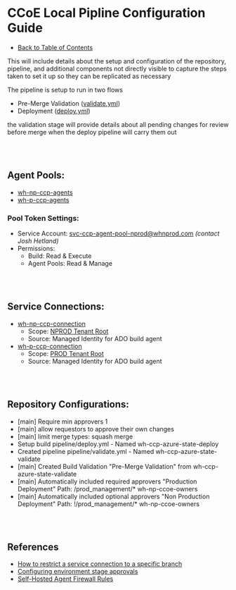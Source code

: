 # CCoE Local Pipline Configuration Guide

* [Back to Table of Contents](README.md)

This will include details about the setup and configuration of the repository, pipeline, and additional components not directly visible
to capture the steps taken to set it up so they can be replicated as necessary

The pipeline is setup to run in two flows
* Pre-Merge Validation ([validate.yml](../pipeline/validate.yml))
* Deployment ([deploy.yml](../pipeline/deploy.yml))

the validation stage will provide details about all pending changes for review before merge when the deploy pipeline will carry them out

<br><br>



## Agent Pools:
* [wh-np-ccp-agents](https://dev.azure.com/walgreens-health-services/Walgreens%20Health%20Services/_settings/agentqueues?queueId=21&view=jobs)
* [wh-p-ccp-agents](https://dev.azure.com/walgreens-health-services/Walgreens%20Health%20Services/_settings/agentqueues?queueId=22&view=jobs)


### Pool Token Settings:
* Service Account: svc-ccp-agent-pool-nprod@whnprod.com _(contact Josh Hetland)_
* Permissions: 
  * Build: Read & Execute
  * Agent Pools: Read & Manage

<br><br>



## Service Connections:
* [wh-np-ccp-connection](https://dev.azure.com/walgreens-health-services/Walgreens%20Health%20Services/_settings/adminservices?resourceId=a3367675-96ac-45f5-a1d7-62dd559d7715)
  * Scope: [NPROD Tenant Root](https://portal.azure.com/#blade/Microsoft_Azure_ManagementGroups/ManagmentGroupDrilldownMenuBlade/overview/tenantId/dec32715-7ca7-40c9-b658-a9acce8a39cc/mgId/dec32715-7ca7-40c9-b658-a9acce8a39cc/mgDisplayName/Tenant%20Root%20Group/mgCanAddOrMoveSubscription/true/mgParentAccessLevel//defaultMenuItemId/overview/drillDownMode/true)
  * Source: Managed Identity for ADO build agent
* [wh-p-ccp-connection](https://dev.azure.com/walgreens-health-services/Walgreens%20Health%20Services/_settings/adminservices?resourceId=18007d97-43c5-4511-96a4-676a33d5f0ed)
  * Scope: [PROD Tenant Root](https://portal.azure.com/#blade/Microsoft_Azure_ManagementGroups/ManagmentGroupDrilldownMenuBlade/overview/tenantId/43d2f056-2a0f-4a87-a552-1bbcec447cd1/mgId/43d2f056-2a0f-4a87-a552-1bbcec447cd1/mgDisplayName/Tenant%20Root%20Group/mgCanAddOrMoveSubscription/true/mgParentAccessLevel//defaultMenuItemId/overview/drillDownMode/true)
  * Source: Managed Identity for ADO build agent

<br><br>



## Repository Configurations:
* [main] Require min approvers 1
* [main] allow requestors to approve their own changes
* [main] limit merge types: squash merge
* Setup build pipeline/deploy.yml - Named wh-ccp-azure-state-deploy
* Created pipeline pipeline/validate.yml - Named wh-ccp-azure-state-validate
* [main] Created Build Validation "Pre-Merge Validation" from wh-ccp-azure-state-validate
* [main] Automatically included required approvers "Production Deployment" Path: /prod_management/* wh-np-ccoe-owners
* [main] Automatically included optional approvers "Non Production Deployment" Path: !/prod_management/* wh-np-ccoe-owners

<br><br>



## References
* [How to restrict a service connection to a specific branch](https://docs.microsoft.com/en-us/azure/devops/pipelines/process/approvals?view=azure-devops&tabs=check-pass#required-template)
* [Configuring environment stage approvals](https://docs.microsoft.com/en-us/azure/devops/pipelines/process/approvals?view=azure-devops&tabs=check-pass#approvals)
* [Self-Hosted Agent Firewall Rules](https://docs.microsoft.com/en-us/azure/devops/pipelines/agents/v2-linux?view=azure-devops#im-running-a-firewall-and-my-code-is-in-azure-repos-what-urls-does-the-agent-need-to-communicate-with)
